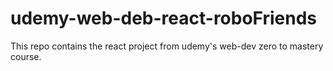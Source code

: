 # udemy-web-deb-react-roboFriends
This repo contains the  react project from udemy's web-dev zero to mastery course.

